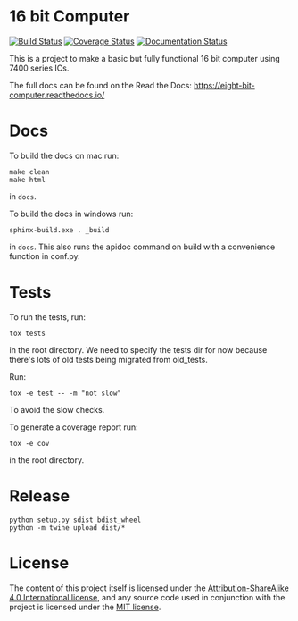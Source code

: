# 16 bit Computer

 [![Build Status](https://travis-ci.org/ninezerozeronine/eight-bit-computer.svg?branch=master)](https://travis-ci.org/ninezerozeronine/eight-bit-computer) [![Coverage Status](https://coveralls.io/repos/github/ninezerozeronine/eight-bit-computer/badge.svg?branch=master)](https://coveralls.io/github/ninezerozeronine/eight-bit-computer?branch=master) [![Documentation Status](https://readthedocs.org/projects/eight-bit-computer/badge/?version=master)](https://eight-bit-computer.readthedocs.io/en/master/?badge=master)

This is a project to make a basic but fully functional 16 bit computer 
using 7400 series ICs.

The full docs can be found on the Read the Docs: https://eight-bit-computer.readthedocs.io/

# Docs

To build the docs on mac run:

    make clean
    make html

in `docs`.

To build the docs in windows run:

    sphinx-build.exe . _build

in `docs`. This also runs the apidoc command on build with a convenience function in conf.py.

# Tests

To run the tests, run:

    tox tests

in the root directory. We need to specify the tests dir for now because there's lots of old tests being migrated from old_tests.

Run:

    tox -e test -- -m "not slow"

To avoid the slow checks.

To generate a coverage report run:

    tox -e cov

in the root directory.

# Release

    python setup.py sdist bdist_wheel
    python -m twine upload dist/*

# License

The content of this project itself is licensed under the
[Attribution-ShareAlike 4.0 International
license](http://creativecommons.org/licenses/by-sa/4.0/), and any source code used
in conjunction with the project is licensed under the [MIT
license](http://opensource.org/licenses/mit-license.php).